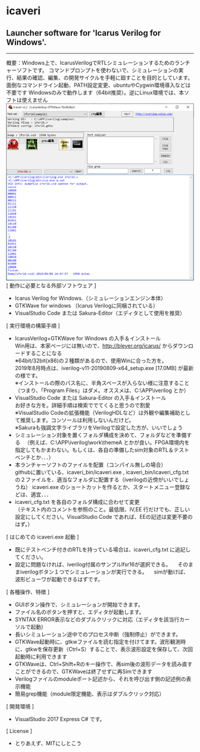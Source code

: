 # icaveri
## Launcher software  for 'Icarus Verilog for Windows'.
---
概要：Windows上で、IcarusVerilogでRTLシミュレーションするためのランチャーソフトです。
コマンドプロンプトを使わないで、シミュレーションの実行、結果の確認、編集、の開発サイクルを手軽に廻すことを目的としています。
面倒なコマンドライン起動、PATH設定変更、ubuntuやCygwin環境導入などは不要です
Windowsのみで動作します（64bit推奨）。逆にLinux環境では、本ソフトは使えません  
![app_image](https://github.com/Copper-m7/www/blob/master/image/icaveri.png)  
[ 動作に必要となる外部ソフトウェア ]
- Icarus Verilog for Windows.（シミュレーションエンジン本体）
- GTKWave for windows （Icarus Verilogに同梱されている）
- VisualStudio Code または Sakura-Editor（エディタとして使用を推奨）

[ 実行環境の構築手順 ]
- IcarusVerilog+GTKWave for Windows の入手＆インストール  
  Win用は、本家ページには無いので、http://bleyer.org/icarus/ からダウンロードすることになる  
  ※64bit/32bit(x86)の２種類があるので、使用Winに合った方を。  
  2019年8月時点は、iverilog-v11-20190809-x64_setup.exe [17.0MB] が最新の様です。  
  ※インストールの際のパス名に、半角スペースが入らない様に注意すること
  （つまり、「Program Files」はダメ。オススメは、C:\APP\iverilog とか）
- VisualStudio Code または Sakura-Editor の入手＆インストール  
  お好きな方を。詳細手順は検索ででてくると思うので割愛  
  ※VisualStudio Codeの拡張機能（VerilogHDLなど）は外観や編集補助として推奨します。コンソールは利用しないんだけど。  
  ※Sakuraも強調文字ライブラリをVerilogで設定した方が、いいでしょう
- シミュレーション対象を置くフォルダ構成を決めて、フォルダなどを準備する
　（例えば、C:\APP\iverilog\work\themeA とかが良い。FPGA環境内を指定してもかまわない。もしくは、各自の準備したsim対象のRTL＆テストベンチとか．．．）
- 本ランチャーソフトのファイルを配置（コンパイル無しの場合）  
  githubに置いている、icaveri_bin/icaveri.exe , icaveri_bin/icaveri_cfg.txt
  の２ファイルを、適当なフォルダに配置する（iverilogの近傍がいいでしょうね） 
  icaveri.exe のショートカットを作るとか、スタートメニュー登録などは、適宜．．．
- icaveri_cfg.txt を各自のフォルダ構成に合わせて変更  
  （テキスト内のコメントを参照のこと。最低限、IV,EE 行だけでも、正しい設定にしてください。VisualStudio Code であれば、EEの記述は変更不要のはず。）

[ はじめての icaveri.exe 起動 ]  
- 既にテストベンチ付きのRTLを持っている場合は、icaveri_cfg.txt に追記してください。
- 設定に問題なければ、iverilog付属のサンプルlfsr16が選択できる。
　そのままiverilogボタン１つでシミュレーションが実行できる。
　simが動けば、波形ビューワが起動できるはずです。

[ 各種操作、特徴 ]
- GUIボタン操作で、シミュレーションが開始できます。
- ファイル名のボタンを押すと、エディタが起動します。
- SYNTAX ERROR表示などのダブルクリックに対応（エディタを該当行カーソルで起動）
- 長いシミュレーション途中でのプロセス中断（強制停止）ができます。
- GTKWave起動時に、gtkwファイルを読む指定を付けてます。波形観測時に、gtkwを保存更新（Ctrl+S）することで、表示波形設定を保存して、次回起動時に利用できます
- GTKWaveは、Ctrl+Shift+Rのキー操作で、再sim後の波形データを読み直すことができるので、GTKWaveは終了せずに再Simできます
- Verilogファイルのmoduleポート記述から、それを呼び出す側の記述例の表示機能
- 簡易grep機能（module限定機能、表示はダブルクリック対応）  

[ 開発環境 ]
- VisualStudio 2017 Express C# です。  




[ License ]
- とりあえず、MITにしとこう  
